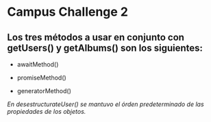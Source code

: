 # Campus Challenge 2

## Los tres métodos a usar en conjunto con getUsers() y getAlbums() son los siguientes:


* awaitMethod()

* promiseMethod()

* generatorMethod()

_En desestructurateUser() se mantuvo el órden predeterminado de las propiedades de los objetos._
